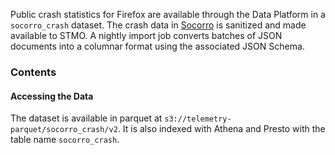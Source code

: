 Public crash statistics for Firefox are available through the Data Platform in a `socorro_crash` dataset.
The crash data in [Socorro](https://wiki.mozilla.org/Socorro) is sanitized and made available to STMO.
A nightly import job converts batches of JSON documents into a columnar format using the associated JSON Schema. 

### Contents
#### Accessing the Data
The dataset is available in parquet at `s3://telemetry-parquet/socorro_crash/v2`.
It is also indexed with Athena and Presto with the table name `socorro_crash`.

